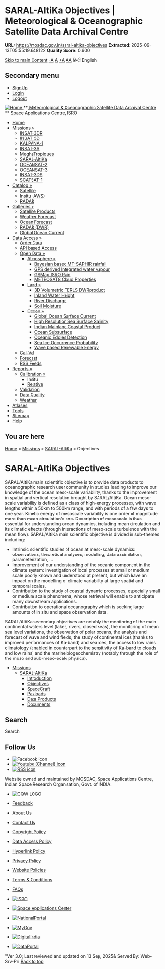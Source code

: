 # SARAL-AltiKa Objectives | Meteorological & Oceanographic Satellite Data Archival Centre

**URL:** https://mosdac.gov.in/saral-altika-objectives
**Extracted:** 2025-09-13T05:55:19.648122
**Quality Score:** 0.600

[Skip to main Content](https://mosdac.gov.in/saral-altika-objectives#main-content "Skip to main Content")
[-A](javascript:;) [A](javascript:;) [+A](javascript:;)
[A](javascript:drupalHighContrast.enableStyles\(\))[A](javascript:drupalHighContrast.disableStyles\(\))
हिन्दी English
## Secondary menu
  * [SignUp](https://mosdac.gov.in/internal/registration)
  * [Login](https://mosdac.gov.in/internal/uops)
  * [Logout](https://mosdac.gov.in/internal/logout)

[ ![Home](https://mosdac.gov.in/sites/default/files/mosdac_small.png) ](https://mosdac.gov.in/ "Home")
**[ Meteorological & Oceanographic Satellite Data Archival Centre](https://mosdac.gov.in/ "Home") **
Space Applications Centre, ISRO 
  * [Home](https://mosdac.gov.in/)
  * [Missions »](https://mosdac.gov.in/saral-altika-objectives)
    * [INSAT-3DR](https://mosdac.gov.in/insat-3dr)
    * [INSAT-3D](https://mosdac.gov.in/insat-3d)
    * [KALPANA-1](https://mosdac.gov.in/kalpana-1)
    * [INSAT-3A](https://mosdac.gov.in/insat-3a)
    * [MeghaTropiques](https://mosdac.gov.in/megha-tropiques)
    * [SARAL-AltiKa](https://mosdac.gov.in/saral-altika)
    * [OCEANSAT-2](https://mosdac.gov.in/oceansat-2)
    * [OCEANSAT-3](https://mosdac.gov.in/oceansat-3)
    * [INSAT-3DS](https://mosdac.gov.in/insat-3ds)
    * [SCATSAT-1](https://mosdac.gov.in/scatsat-1)
  * [Catalog »](https://mosdac.gov.in/saral-altika-objectives)
    * [Satellite](https://mosdac.gov.in/internal/catalog-satellite)
    * [Insitu (AWS)](https://mosdac.gov.in/internal/catalog-insitu)
    * [RADAR](https://mosdac.gov.in/internal/catalog-radar)
  * [Galleries »](https://mosdac.gov.in/saral-altika-objectives)
    * [Satellite Products](https://mosdac.gov.in/internal/gallery)
    * [Weather Forecast](https://mosdac.gov.in/internal/gallery/weather)
    * [Ocean Forecast](https://mosdac.gov.in/internal/gallery/ocean)
    * [RADAR (DWR)](https://mosdac.gov.in/internal/gallery/dwr)
    * [Global Ocean Current](https://mosdac.gov.in/internal/gallery/current)
  * [Data Access »](https://mosdac.gov.in/saral-altika-objectives)
    * [Order Data](https://mosdac.gov.in/internal/uops)
    * [API based Access](https://mosdac.gov.in/downloadapi-manual)
    * [Open Data »](https://mosdac.gov.in/saral-altika-objectives)
      * [Atmosphere »](https://mosdac.gov.in/saral-altika-objectives)
        * [Bayesian based MT-SAPHIR rainfall](https://mosdac.gov.in/bayesian-based-mt-saphir-rainfall)
        * [GPS derived Integrated water vapour](https://mosdac.gov.in/gps-derived-integrated-water-vapour)
        * [GSMap ISRO Rain](https://mosdac.gov.in/gsmap-isro-rain)
        * [METEOSAT8 Cloud Properties](https://mosdac.gov.in/meteosat8-cloud-properties)
      * [Land »](https://mosdac.gov.in/saral-altika-objectives)
        * [3D Volumetric TERLS DWRproduct](https://mosdac.gov.in/3d-volumetric-terls-dwrproduct)
        * [Inland Water Height](https://mosdac.gov.in/inland-water-height)
        * [River Discharge](https://mosdac.gov.in/river-discharge)
        * [Soil Moisture](https://mosdac.gov.in/soil-moisture-0)
      * [Ocean »](https://mosdac.gov.in/saral-altika-objectives)
        * [Global Ocean Surface Current](https://mosdac.gov.in/global-ocean-surface-current)
        * [High Resolution Sea Surface Salinity](https://mosdac.gov.in/high-resolution-sea-surface-salinity)
        * [Indian Mainland Coastal Product](https://mosdac.gov.in/indian-mainland-coastal-product)
        * [Ocean Subsurface](https://mosdac.gov.in/ocean-subsurface)
        * [Oceanic Eddies Detection](https://mosdac.gov.in/oceanic-eddies-detection)
        * [Sea Ice Occurrence Probability](https://mosdac.gov.in/sea-ice-occurrence-probability)
        * [Wave based Renewable Energy](https://mosdac.gov.in/wave-based-renewable-energy)
    * [Cal-Val](https://mosdac.gov.in/internal/calval-data)
    * [Forecast](https://mosdac.gov.in/internal/forecast-menu)
    * [RSS Feeds](https://mosdac.gov.in/rss-feed "ISROCast")
  * [Reports »](https://mosdac.gov.in/saral-altika-objectives)
    * [Calibration »](https://mosdac.gov.in/saral-altika-objectives)
      * [Insitu](https://mosdac.gov.in/insitu)
      * [Relative](https://mosdac.gov.in/calibration-reports)
    * [Validation](https://mosdac.gov.in/validation-reports)
    * [Data Quality](https://mosdac.gov.in/data-quality)
    * [Weather](https://mosdac.gov.in/weather-reports)
  * [Atlases](https://mosdac.gov.in/atlases)
  * [Tools](https://mosdac.gov.in/tools)
  * [Sitemap](https://mosdac.gov.in/sitemap)
  * [Help](https://mosdac.gov.in/help)


## You are here
[Home](https://mosdac.gov.in/) » [Missions](https://mosdac.gov.in/saral-altika-objectives) » [SARAL-AltiKa](https://mosdac.gov.in/saral-altika) » Objectives
# SARAL-AltiKa Objectives
SARAL/AltiKa main scientific objective is to provide data products to oceanographic research user community in studies leading to improve our knowledge of the ocean meso-scale variability, thanks to the improvement in spatial and vertical resolution brought by SARAL/AltiKa.
Ocean meso-scale variability is defined as a class of high-energy processes, with wave lengths within a 50km to 500km range, and with periods of a few days to one year. Kinetic energy of mesoscale variability is one order of magnitude more than mean circulation's one. Description of mesoscale is thus essential for understanding ocean dynamics, including mean circulation and its climatic effects (through interactions of meso-scale turbulence with the mean flow).
SARAL/AltiKa main scientific objective is divided in sub-themes including:
  * Intrinsic scientific studies of ocean at meso-scale dynamics: observations, theoretical analyses, modelling, data assimilation, parameterization, ...
  * Improvement of our understanding of the oceanic component in the climate system: investigation of local processes at small or medium scale poorly known and understood at present, but which have an impact on the modelling of climate variability at large spatial and temporal scales.
  * Contribution to the study of coastal dynamic processes, especially small or medium scale phenomena, whose retrieval will enable to anticipate many downstream applications.
  * Contribution to operational oceanography which is seeking large amounts of in situ and space observation data.


SARAL/AltiKa secondary objectives are notably the monitoring of the main continental waters level (lakes, rivers, closed seas), the monitoring of mean sea level variations, the observation of polar oceans, the analysis and forecast of wave and wind fields, the study of continental ices (thanks to improved performances of Ka-band) and sea ices, the access to low rains climatology (enabled in counterpart to the sensitivity of Ka-band to clouds and low rains) and the marine biogeochemistry (notably through the role of the meso and sub-meso-scale physics).
  * [Missions](https://mosdac.gov.in/saral-altika-objectives)
    * [SARAL-AltiKa](https://mosdac.gov.in/saral-altika)
      * [Introduction](https://mosdac.gov.in/saral-altika-introduction)
      * [Objectives](https://mosdac.gov.in/saral-altika-objectives)
      * [SpaceCraft](https://mosdac.gov.in/saral-altika-spacecraft)
      * [Payloads](https://mosdac.gov.in/saral-altika-payloads)
      * [Data Products](https://mosdac.gov.in/internal/catalog-saral)
      * [Documents](https://mosdac.gov.in/saral-references)


## Search
Search 
## Follow Us
  * [![Facebook icon](https://mosdac.gov.in/sites/all/modules/social_media_links/libraries/elegantthemes/PNG/facebook.png)](https://www.facebook.com/mosdac.sac.isro "Facebook")
  * [![Youtube \(Channel\) icon](https://mosdac.gov.in/sites/all/modules/social_media_links/libraries/elegantthemes/PNG/youtube.png)](http://www.youtube.com/channel/UCDVkai9WIgY2ZgrlF_08Yeg "Youtube \(Channel\)")
  * [![RSS icon](https://mosdac.gov.in/sites/all/modules/social_media_links/libraries/elegantthemes/PNG/rss.png)](https://mosdac.gov.in/rss.xml "RSS")


Website owned and maintained by MOSDAC, Space Applications Centre, Indian Space Research Organisation, Govt. of INDIA.
  * [![CQW LOGO](https://mosdac.gov.in/docs/cqw_logo.gif)](https://mosdac.gov.in/docs/STQC.pdf "Quality Certificate")


  * [Feedback](https://mosdac.gov.in/mosdac-feedback)
  * [About Us](https://mosdac.gov.in/about-us)
  * [Contact Us](https://mosdac.gov.in/contact-us)
  * [Copyright Policy](https://mosdac.gov.in/copyright-policy)
  * [Data Access Policy](https://mosdac.gov.in/data-access-policy)
  * [Hyperlink Policy](https://mosdac.gov.in/hyperlink-policy)
  * [Privacy Policy](https://mosdac.gov.in/privacy-policy)
  * [Website Policies](https://mosdac.gov.in/website-policies)
  * [Terms & Conditions](https://mosdac.gov.in/terms-conditions)
  * [FAQs](https://mosdac.gov.in/faq-page)


  * [![ISRO](https://mosdac.gov.in/sites/default/files/styles/thumbnail/public/logo-transparent.png?itok=IUS20l-w)](http://www.isro.gov.in)
  * [![Space Applications Center](https://mosdac.gov.in/sites/default/files/styles/thumbnail/public/saclogo.png?itok=_Jv4AuIn)](http://www.sac.gov.in)
  * [![NationalPortal](https://mosdac.gov.in/sites/default/files/styles/thumbnail/public/india-gov_0.png?itok=yssAPH3m)](http://www.india.gov.in)
  * [![MyGov](https://mosdac.gov.in/sites/default/files/styles/thumbnail/public/mygov_0.png?itok=Po-dzdT3)](http://mygov.in/)
  * [![DigitalIndia](https://mosdac.gov.in/sites/default/files/styles/thumbnail/public/digital-india_0.png?itok=ntlP7atE)](http://www.digitalindia.gov.in/)
  * [![DataPortal](https://mosdac.gov.in/sites/default/files/styles/thumbnail/public/data-gov.png?itok=qYA78FgB)](http://data.gov.in)


"Ver 3.0; Last reviewed and updated on 13 Sep, 2025& Served By: Web-Srv-Pri
[](https://mosdac.gov.in/saral-altika-objectives "Previous")[](https://mosdac.gov.in/saral-altika-objectives "Next")
[](https://mosdac.gov.in/saral-altika-objectives)
[](https://mosdac.gov.in/saral-altika-objectives "Previous")[](https://mosdac.gov.in/saral-altika-objectives "Next")
[](https://mosdac.gov.in/saral-altika-objectives "Close")[](https://mosdac.gov.in/saral-altika-objectives)[](https://mosdac.gov.in/saral-altika-objectives)[](https://mosdac.gov.in/saral-altika-objectives "Pause Slideshow")[](https://mosdac.gov.in/saral-altika-objectives "Play Slideshow")
[Back to top](https://mosdac.gov.in/saral-altika-objectives#top)
